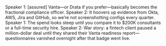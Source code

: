 Speaker 1: [assured] Vanta—or Drata if you prefer—basically becomes the fractional compliance officer.
Speaker 2: It hoovers up evidence from Okta, AWS, Jira and GitHub, so we’re not screenshotting configs every quarter.
Speaker 1: The spend looks steep until you compare it to $200K consultants or a full-time security hire.
Speaker 2: War story: a fintech client paused a million-dollar deal until they shared their Vanta readiness report—questionnaires vanished overnight after that badge went live.
